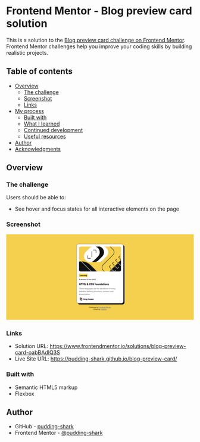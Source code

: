 # Frontend Mentor - Blog preview card solution

This is a solution to the [Blog preview card challenge on Frontend Mentor](https://www.frontendmentor.io/challenges/blog-preview-card-ckPaj01IcS). Frontend Mentor challenges help you improve your coding skills by building realistic projects. 

## Table of contents

- [Overview](#overview)
  - [The challenge](#the-challenge)
  - [Screenshot](#screenshot)
  - [Links](#links)
- [My process](#my-process)
  - [Built with](#built-with)
  - [What I learned](#what-i-learned)
  - [Continued development](#continued-development)
  - [Useful resources](#useful-resources)
- [Author](#author)
- [Acknowledgments](#acknowledgments)

## Overview

### The challenge

Users should be able to:

- See hover and focus states for all interactive elements on the page

### Screenshot
![my solution](/assets/images/sigma-solution.png "🤨")

### Links

- Solution URL: https://www.frontendmentor.io/solutions/blog-preview-card-oabBAdIQ3S
- Live Site URL: https://pudding-shark.github.io/blog-preview-card/

### Built with

- Semantic HTML5 markup
- Flexbox

## Author

- GitHub - [pudding-shark](https://github.com/pudding-shark)
- Frontend Mentor - [@pudding-shark](https://www.frontendmentor.io/profile/pudding-shark)
